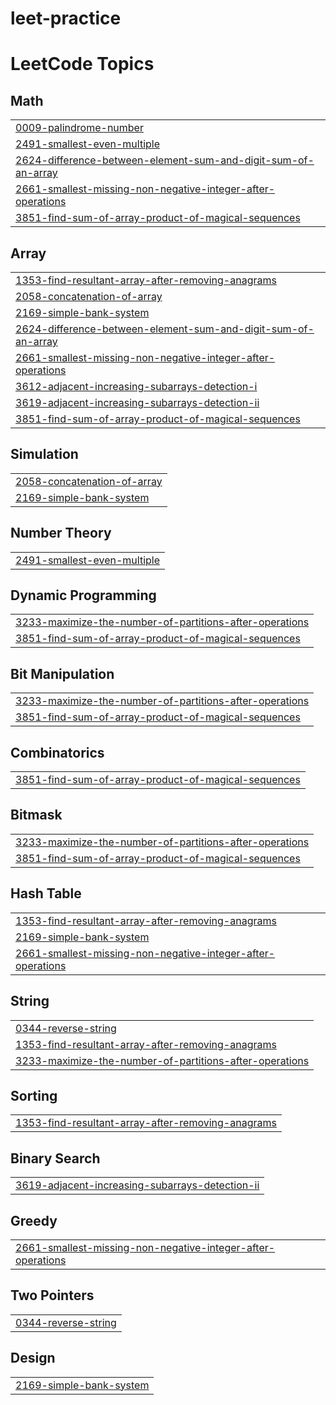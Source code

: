 # leet-practice
<!---LeetCode Topics Start-->
# LeetCode Topics
## Math
|  |
| ------- |
| [0009-palindrome-number](https://github.com/eibelsmathew/leet-practice/tree/master/0009-palindrome-number) |
| [2491-smallest-even-multiple](https://github.com/eibelsmathew/leet-practice/tree/master/2491-smallest-even-multiple) |
| [2624-difference-between-element-sum-and-digit-sum-of-an-array](https://github.com/eibelsmathew/leet-practice/tree/master/2624-difference-between-element-sum-and-digit-sum-of-an-array) |
| [2661-smallest-missing-non-negative-integer-after-operations](https://github.com/eibelsmathew/leet-practice/tree/master/2661-smallest-missing-non-negative-integer-after-operations) |
| [3851-find-sum-of-array-product-of-magical-sequences](https://github.com/eibelsmathew/leet-practice/tree/master/3851-find-sum-of-array-product-of-magical-sequences) |
## Array
|  |
| ------- |
| [1353-find-resultant-array-after-removing-anagrams](https://github.com/eibelsmathew/leet-practice/tree/master/1353-find-resultant-array-after-removing-anagrams) |
| [2058-concatenation-of-array](https://github.com/eibelsmathew/leet-practice/tree/master/2058-concatenation-of-array) |
| [2169-simple-bank-system](https://github.com/eibelsmathew/leet-practice/tree/master/2169-simple-bank-system) |
| [2624-difference-between-element-sum-and-digit-sum-of-an-array](https://github.com/eibelsmathew/leet-practice/tree/master/2624-difference-between-element-sum-and-digit-sum-of-an-array) |
| [2661-smallest-missing-non-negative-integer-after-operations](https://github.com/eibelsmathew/leet-practice/tree/master/2661-smallest-missing-non-negative-integer-after-operations) |
| [3612-adjacent-increasing-subarrays-detection-i](https://github.com/eibelsmathew/leet-practice/tree/master/3612-adjacent-increasing-subarrays-detection-i) |
| [3619-adjacent-increasing-subarrays-detection-ii](https://github.com/eibelsmathew/leet-practice/tree/master/3619-adjacent-increasing-subarrays-detection-ii) |
| [3851-find-sum-of-array-product-of-magical-sequences](https://github.com/eibelsmathew/leet-practice/tree/master/3851-find-sum-of-array-product-of-magical-sequences) |
## Simulation
|  |
| ------- |
| [2058-concatenation-of-array](https://github.com/eibelsmathew/leet-practice/tree/master/2058-concatenation-of-array) |
| [2169-simple-bank-system](https://github.com/eibelsmathew/leet-practice/tree/master/2169-simple-bank-system) |
## Number Theory
|  |
| ------- |
| [2491-smallest-even-multiple](https://github.com/eibelsmathew/leet-practice/tree/master/2491-smallest-even-multiple) |
## Dynamic Programming
|  |
| ------- |
| [3233-maximize-the-number-of-partitions-after-operations](https://github.com/eibelsmathew/leet-practice/tree/master/3233-maximize-the-number-of-partitions-after-operations) |
| [3851-find-sum-of-array-product-of-magical-sequences](https://github.com/eibelsmathew/leet-practice/tree/master/3851-find-sum-of-array-product-of-magical-sequences) |
## Bit Manipulation
|  |
| ------- |
| [3233-maximize-the-number-of-partitions-after-operations](https://github.com/eibelsmathew/leet-practice/tree/master/3233-maximize-the-number-of-partitions-after-operations) |
| [3851-find-sum-of-array-product-of-magical-sequences](https://github.com/eibelsmathew/leet-practice/tree/master/3851-find-sum-of-array-product-of-magical-sequences) |
## Combinatorics
|  |
| ------- |
| [3851-find-sum-of-array-product-of-magical-sequences](https://github.com/eibelsmathew/leet-practice/tree/master/3851-find-sum-of-array-product-of-magical-sequences) |
## Bitmask
|  |
| ------- |
| [3233-maximize-the-number-of-partitions-after-operations](https://github.com/eibelsmathew/leet-practice/tree/master/3233-maximize-the-number-of-partitions-after-operations) |
| [3851-find-sum-of-array-product-of-magical-sequences](https://github.com/eibelsmathew/leet-practice/tree/master/3851-find-sum-of-array-product-of-magical-sequences) |
## Hash Table
|  |
| ------- |
| [1353-find-resultant-array-after-removing-anagrams](https://github.com/eibelsmathew/leet-practice/tree/master/1353-find-resultant-array-after-removing-anagrams) |
| [2169-simple-bank-system](https://github.com/eibelsmathew/leet-practice/tree/master/2169-simple-bank-system) |
| [2661-smallest-missing-non-negative-integer-after-operations](https://github.com/eibelsmathew/leet-practice/tree/master/2661-smallest-missing-non-negative-integer-after-operations) |
## String
|  |
| ------- |
| [0344-reverse-string](https://github.com/eibelsmathew/leet-practice/tree/master/0344-reverse-string) |
| [1353-find-resultant-array-after-removing-anagrams](https://github.com/eibelsmathew/leet-practice/tree/master/1353-find-resultant-array-after-removing-anagrams) |
| [3233-maximize-the-number-of-partitions-after-operations](https://github.com/eibelsmathew/leet-practice/tree/master/3233-maximize-the-number-of-partitions-after-operations) |
## Sorting
|  |
| ------- |
| [1353-find-resultant-array-after-removing-anagrams](https://github.com/eibelsmathew/leet-practice/tree/master/1353-find-resultant-array-after-removing-anagrams) |
## Binary Search
|  |
| ------- |
| [3619-adjacent-increasing-subarrays-detection-ii](https://github.com/eibelsmathew/leet-practice/tree/master/3619-adjacent-increasing-subarrays-detection-ii) |
## Greedy
|  |
| ------- |
| [2661-smallest-missing-non-negative-integer-after-operations](https://github.com/eibelsmathew/leet-practice/tree/master/2661-smallest-missing-non-negative-integer-after-operations) |
## Two Pointers
|  |
| ------- |
| [0344-reverse-string](https://github.com/eibelsmathew/leet-practice/tree/master/0344-reverse-string) |
## Design
|  |
| ------- |
| [2169-simple-bank-system](https://github.com/eibelsmathew/leet-practice/tree/master/2169-simple-bank-system) |
<!---LeetCode Topics End-->